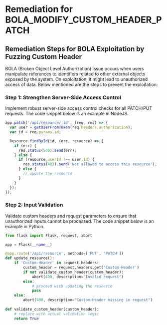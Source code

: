 # Remediation for BOLA_MODIFY_CUSTOM_HEADER_PATCH

## Remediation Steps for BOLA Exploitation by Fuzzing Custom Header 

BOLA (Broken Object Level Authorization) issue occurs when users manipulate references to identifiers related to other external objects exposed by the system. On exploitation, it might lead to unauthorized access of data. Below mentioned are the steps to prevent the exploitation:

### Step 1: Strengthen Server-Side Access Control
Implement robust server-side access control checks for all PATCH/PUT requests. The code snippet below is an example in NodeJS.

```javascript
app.patch('/api/resource/:id', (req, res) => {
  var user = getUserFromToken(req.headers.authorization);
  var id = req.params.id;

  Resource.findById(id, (err, resource) => {
    if (err) {
      res.status(500).send(err);
    } else {
      if (resource.userId !== user.id) {
        res.status(403).send('Not allowed to access this resource');
      } else {
        // update the resource
      }
    }
  });
});
```

### Step 2: Input Validation
Validate custom headers and request parameters to ensure that unauthorized inputs cannot be processed. The code snippet below is an example in Python.

```python
from flask import Flask, request, abort

app = Flask(__name__)

@app.route('/api/resource', methods=['PUT', 'PATCH'])
def update_resource():
    if 'Custom-Header' in request.headers:
        custom_header = request.headers.get('Custom-Header')
        if not validate_custom_header(custom_header):
            abort(400, description="Invalid request")
        else:
            # proceed with updating the resource
            pass
    else:
        abort(400, description="Custom-Header missing in request")
        
def validate_custom_header(custom_header):
    # replace with actual validation logic
    return True
```